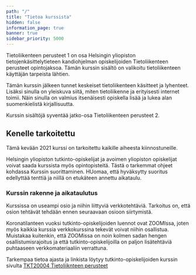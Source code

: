 ```yaml
---
path: "/"
title: "Tietoa kurssista"
hidden: false
information_page: true
banner: true
sidebar_priority: 5000
---
```


Tietoliikenteen perusteet 1 on osa Helsingin yliopiston tietojenkäsittelytieteen kandiohjelman opiskelijoiden Tietoliikenteen perusteet opintojaksoa.  Tämän kurssin sisältö on valikoitu tietoliikenteen käyttäjän tarpeista lähtien.

Tämän kurssin jälkeen tunnet keskeiset tietoliikenteen käsitteet ja lyhenteet. Lisäksi sinulla on yleiskuva siitä, miten tietoliikenne ja erityisesti internet toimii. Näin sinulla on valmius itsenäisesti opiskella lisää ja lukea alan suomenkielistä kirjallisuutta.

Kurssin sisältöjä syventää jatko-osa Tietoliikenteen perusteet 2.

## Kenelle tarkoitettu

Tämä kevään 2021 kurssi on tarkoitettu kaikille aiheesta kiinnostuneille. 

Helsingin yliopiston tutkinto-opiskelijat ja avoimen yliopiston opiskelijat voivat saada kurssista myös opintopisteitä. Tästä o tarkemmat ohjeet kohdassa Kurssin suorittaminen. HUomaa, että hyväksytty suoritus edellyttää tenttiä ja niillä on etukäteen annettu aikataulu.




### Kurssin rakenne ja aikataulutus

Kurssissa on useampi osio ja niihin liittyviä verkkotehtäviä. Tarkoitus on, että osion tehtävät tehdään ennen seuraavaan osioon siirtymistä.

Koronatilanteen vuoksi tutkinto-opiskelijoiden luennot ovat ZOOMIssa, joten myös kaikkia kurssia verkkokurssina tekevät voivat niihin osallistua. Muistakaa kuitenkin, että ZOOMissa on noin kolmen sadan hengen osallistumisrajoitus ja että tutkinto-opiskelijoilla on paljon lisätehtäviä puhtaaseen verkkomateriaaliin verrattuna.

Tarkempaa tietoa ajasta ja linkista löytyy tutkinto-opiskelijoiden kurssin sivulta [TKT20004 Tietoliiknteen perusteet](https://studies.helsinki.fi/opintotarjonta/cur/hy-opt-cur-2021-6ee318ca-6ac2-4f0a-bb47-22a4295a8a93/Tietoliikenteen_perusteet)



